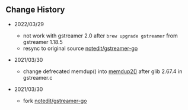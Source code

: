 ## Change History


- 2022/03/29
    - not work with gstreamer 2.0 after `brew upgrade gstreamer` from gstreamer 1.18.5
    - resync to original source [notedit/gstreamer-go](https://github.com/notedit/gstreamer-go)

- 2021/03/30
    - change defrecated memdup() into [memdup2()](https://developer.gnome.org/glib/stable/glib-Memory-Allocation.html#g-memdup2) after glib 2.67.4 in gstreamer.c

- 2021/03/30
    - fork [notedit/gstreamer-go](https://github.com/notedit/gstreamer-go)
